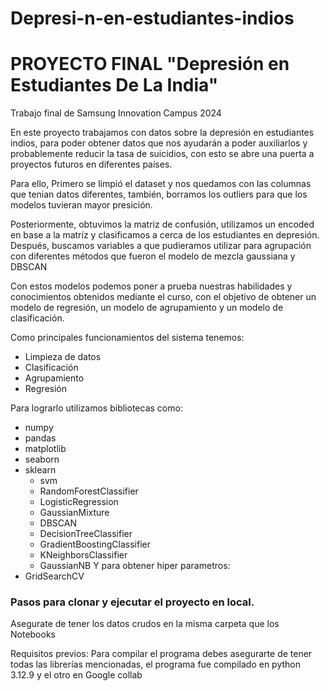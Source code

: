 # Depresi-n-en-estudiantes-indios
# PROYECTO FINAL "Depresión en Estudiantes De La India"
Trabajo final de Samsung Innovation Campus 2024


En este proyecto trabajamos con datos sobre la depresión en estudiantes indios, para poder obtener datos que nos ayudarán a poder auxiliarlos y probablemente reducir la tasa de suicidios, con esto se abre una puerta a proyectos futuros en diferentes países.

Para ello, Primero se limpió el dataset y nos quedamos con las columnas que tenian datos diferentes, también, borramos los outliers para que los modelos tuvieran mayor presición.

Posteriormente, obtuvimos la matriz de confusión, utilizamos un encoded en base a la matríz y clasificamos a cerca de los estudiantes en depresión. Después, buscamos variables a que pudieramos utilizar para agrupación con diferentes métodos que fueron el modelo de mezcla gaussiana y DBSCAN 

Con estos modelos podemos poner a prueba nuestras habilidades y conocimientos obtenidos mediante el curso, con el objetivo de obtener un modelo de regresión, un modelo de agrupamiento y un modelo de clasificación.

Como principales funcionamientos del sistema tenemos:
- Limpieza de datos
- Clasificación
- Agrupamiento 
- Regresión

Para lograrlo utilizamos bibliotecas como:
- numpy
- pandas
- matplotlib
- seaborn
- sklearn 
    - svm 
    - RandomForestClassifier
    - LogisticRegression
    - GaussianMixture
    - DBSCAN
    - DecisionTreeClassifier
    - GradientBoostingClassifier
    - KNeighborsClassifier
    - GaussianNB
Y para obtener hiper parametros:
- GridSearchCV
 
### Pasos para clonar y ejecutar el proyecto en local.
Asegurate de tener los datos crudos en la misma carpeta que los Notebooks

Requisitos previos: Para compilar el programa debes asegurarte de tener todas las librerías mencionadas, el programa fue compilado en python 3.12.9 y el otro en Google collab 
